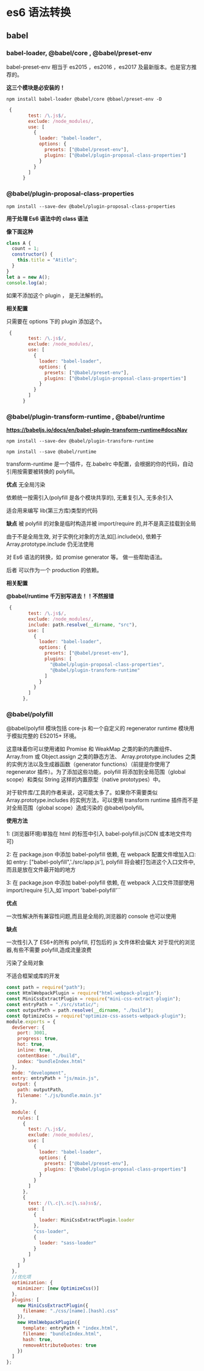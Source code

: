 # es6 语法转换

## babel

### babel-loader, @babel/core , @babel/preset-env

babel-preset-env 相当于 es2015 ，es2016 ，es2017 及最新版本。也是官方推荐的。

**这三个模块是必安装的！**

`npm install babel-loader @babel/core @bbael/preset-env -D`

```javascript
 {
        test: /\.js$/,
        exclude: /node_modules/,
        use: [
          {
            loader: "babel-loader",
            options: {
              presets: ["@babel/preset-env"],
              plugins: ["@babel/plugin-proposal-class-properties"]
            }
          }
        ]
      }
```

### @babel/plugin-proposal-class-properties

`npm install --save-dev @babel/plugin-proposal-class-properties`

**用于处理 Es6 语法中的 class 语法**

**像下面这种**

```javascript
class A {
  count = 1;
  constructor() {
    this.title = "Atitle";
  }
}
let a = new A();
console.log(a);
```

如果不添加这个 plugin ， 是无法解析的。

**相关配置**

只需要在 options 下的 plugin 添加这个。

```javascript
 {
        test: /\.js$/,
        exclude: /node_modules/,
        use: [
          {
            loader: "babel-loader",
            options: {
              presets: ["@babel/preset-env"],
              plugins: ["@babel/plugin-proposal-class-properties"]
            }
          }
        ]
      }
```

### @babel/plugin-transform-runtime , @babel/runtime

**https://babeljs.io/docs/en/babel-plugin-transform-runtime#docsNav**

`npm install --save-dev @babel/plugin-transform-runtime`

`npm install --save @babel/runtime`

transform-runtime 是一个插件，在.babelrc 中配置，会根据的你的代码，自动引用按需要被转换的 polyfill。

**优点**
无全局污染

依赖统一按需引入(polyfill 是各个模块共享的), 无重复引入, 无多余引入

适合用来编写 lib(第三方库)类型的代码

**缺点**
被 polyfill 的对象是临时构造并被 import/require 的,并不是真正挂载到全局

由于不是全局生效, 对于实例化对象的方法,如[].include(x), 依赖于 Array.prototype.include 仍无法使用

对 Es6 语法的转换，如 promise generator 等。 做一些帮助语法。

后者 可以作为一个 production 的依赖。

**相关配置**

**@babel/runtime 千万别写进去！！不然报错**

```javascript
 {
        test: /\.js$/,
        exclude: /node_modules/,
        include: path.resolve(__dirname, "src"),
        use: [
          {
            loader: "babel-loader",
            options: {
              presets: ["@babel/preset-env"],
              plugins: [
                "@babel/plugin-proposal-class-properties",
                "@babel/plugin-transform-runtime"
              ]
            }
          }
        ]
      },
```

### @babel/polyfill

@babel/polyfill 模块包括 core-js 和一个自定义的 regenerator runtime 模块用于模拟完整的 ES2015+ 环境。

这意味着你可以使用诸如 Promise 和 WeakMap 之类的新的内置组件、 Array.from 或 Object.assign 之类的静态方法、 Array.prototype.includes 之类的实例方法以及生成器函数（generator functions）（前提是你使用了 regenerator 插件）。为了添加这些功能，polyfill 将添加到全局范围（global scope）和类似 String 这样的内置原型（native prototypes）中。

对于软件库/工具的作者来说，这可能太多了。如果你不需要类似 Array.prototype.includes 的实例方法，可以使用 transform runtime 插件而不是对全局范围（global scope）造成污染的 @babel/polyfill。

**使用方法**

1: (浏览器环境)单独在 html 的<head>标签中引入 babel-polyfill.js(CDN 或本地文件均可)

2: 在 package.json 中添加 babel-polyfill 依赖, 在 webpack 配置文件增加入口: 如 entry: ["babel-polyfill",'./src/app.js'], polyfill 将会被打包进这个入口文件中, 而且是放在文件最开始的地方

3: 在 package.json 中添加 babel-polyfill 依赖, 在 webpack 入口文件顶部使用 import/require 引入,如`import 'babel-polyfill'``

**优点**

一次性解决所有兼容性问题,而且是全局的,浏览器的 console 也可以使用

**缺点**

一次性引入了 ES6+的所有 polyfill, 打包后的 js 文件体积会偏大
对于现代的浏览器,有些不需要 polyfill,造成流量浪费

污染了全局对象

不适合框架或库的开发

```javascript
const path = require("path");
const HtmlWebpackPlugin = require("html-webpack-plugin");
const MiniCssExtractPlugin = require("mini-css-extract-plugin");
const entryPath = "./src/static/";
const outputPath = path.resolve(__dirname, "./build");
const OptimizeCss = require("optimize-css-assets-webpack-plugin");
module.exports = {
  devServer: {
    port: 3001,
    progress: true,
    hot: true,
    inline: true,
    contentBase: "./build",
    index: "bundleIndex.html"
  },
  mode: "development",
  entry: entryPath + "js/main.js",
  output: {
    path: outputPath,
    filename: "./js/bundle.main.js"
  },

  module: {
    rules: [
      {
        test: /\.js$/,
        exclude: /node_modules/,
        use: [
          {
            loader: "babel-loader",
            options: {
              presets: ["@babel/preset-env"],
              plugins: ["@babel/plugin-proposal-class-properties"]
            }
          }
        ]
      },
      {
        test: /(\.c|\.sc|\.sa)ss$/,
        use: [
          {
            loader: MiniCssExtractPlugin.loader
          },
          "css-loader",
          {
            loader: "sass-loader"
          }
        ]
      }
    ]
  },
  //优化项
  optimization: {
    minimizer: [new OptimizeCss()]
  },
  plugins: [
    new MiniCssExtractPlugin({
      filename: "./css/[name].[hash].css"
    }),
    new HtmlWebpackPlugin({
      template: entryPath + "index.html",
      filename: "bundleIndex.html",
      hash: true,
      removeAttributeQuotes: true
    })
  ]
};
```
